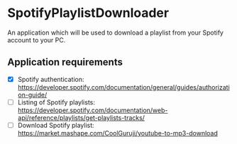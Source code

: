 # SpotifyPlaylistDownloader
An application which will be used to download a playlist from your Spotify account to your PC.

## Application requirements
- [x] Spotify authentication: https://developer.spotify.com/documentation/general/guides/authorization-guide/
- [ ] Listing of Spotify playlists: https://developer.spotify.com/documentation/web-api/reference/playlists/get-playlists-tracks/
- [ ] Download Spotify playlist: https://market.mashape.com/CoolGuruji/youtube-to-mp3-download
